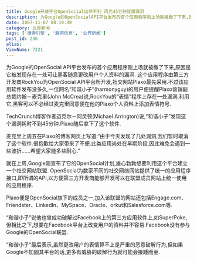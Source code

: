 ```yaml
---
title: Google开放平台OpenSocial出师不利 风光45分钟就爆漏洞
description: 为Google的OpenSocialAPI平台发布的首个应用程序刚上场就被撤了下来,原因是它被发现存在一处可让黑客随意更改用户个人资料的漏洞.这个应用程序由第三方开发商RockYou为OpenSocialAPI平台所开发,社交网站Plaxo最先采用.不过该应用软件发布没多久,一位网名“和谐小子”(harmonyguy)的用户便提醒Plaxo营销副总裁约翰－麦克里(JohnMcCrea)说,RockYou的“表情”程序上存在一处漏洞,利用它,黑客可以不必经过麦克里同意便在他的Plaxo个人资料上添加表情符号.TechCrunch博客作者迈克尔－阿灵顿(MichaelArrington)说,“和谐小子”发现这个漏洞耗时不到45分钟.Plaxo随后拿下了这个软件.
date: 2007-11-07 08:10:49
category: 业界新闻
tags: ['搜索引擎', '漏洞信息', '业界新闻']
post_id: 236
alias:
ViewNums: 7221
---
```

为Google的OpenSocial API平台发布的首个应用程序刚上场就被撤了下来,原因是它被发现存在一处可让黑客随意更改用户个人资料的漏洞.
这个应用程序由第三方开发商RockYou为OpenSocial API平台所开发,社交网站Plaxo最先采用.不过该应用软件发布没多久,一位网名“和谐小子”(harmonyguy)的用户便提醒Plaxo营销副总裁约翰－麦克里(John McCrea)说,RockYou的“表情”程序上存在一处漏洞,利用它,黑客可以不必经过麦克里同意便在他的Plaxo个人资料上添加表情符号.

TechCrunch博客作者迈克尔－阿灵顿(Michael Arrington)说,“和谐小子”发现这个漏洞耗时不到45分钟.Plaxo随后拿下了这个软件.

麦克里上周五在Plaxo的博客网页上写道:“由于今天发现了几处漏洞,我们暂时取消了这个软件.很抱歉给大家带来了不便.此类应用尚处在早期阶段,因此难免会遇到一些波折……希望大家能多些耐心.”

就在上周,Google刚宣布了它的OpenSocial计划,雄心勃勃想要利用这个平台建立一个社交网站联盟. OpenSocial为数家不同的社交网络网站提供了统一的应用程序接口,即所谓的API,以方便第三方开发商能够开发可以在联盟成员网站上统一使用的应用程序.

Plaxo便是OpenSocial旗下的成员之一,加入该联盟的网站还包括Engage.com、Friendster、LinkedIn、MySpace、Oracle、orkut和Salesforce.com等.

“和谐小子”说他也曾成功破解过Facebook上的第三方应用软件上,如SuperPoke,但相比之下,想要在Facebook平台上改变用户的资料并不容易.Facebook没有参与Google的OpenSocial联盟.

“和谐小子”最后表示,虽然更改用户的表情算不上是严重的恶意破解行为,但如果Google不加固其平台的话,更多有威胁的破解行为就可能会接踵而至.